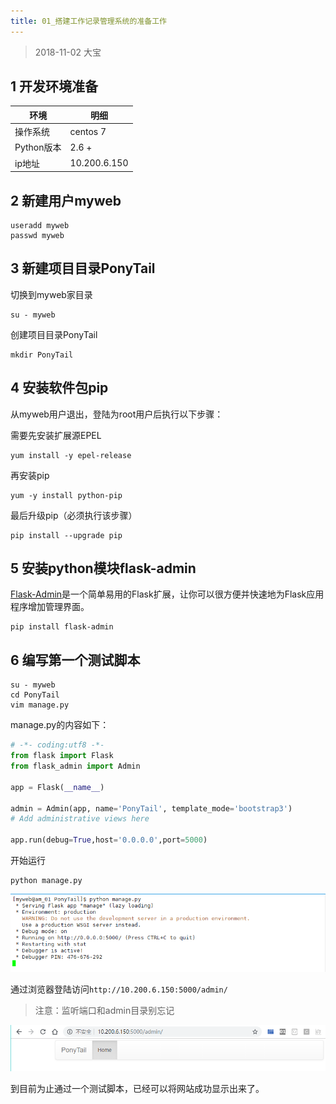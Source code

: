 ```yaml
---
title: 01_搭建工作记录管理系统的准备工作
---
```


> 2018-11-02 大宝

## 1 开发环境准备

| 环境       | 明细         |
| ---------- | ------------ |
| 操作系统   | centos 7     |
| Python版本 | 2.6 +        |
| ip地址     | 10.200.6.150 |

## 2 新建用户myweb

```shell
useradd myweb
passwd myweb
```

## 3 新建项目目录PonyTail

切换到myweb家目录

```shell
su - myweb
```

创建项目目录PonyTail

```shell
mkdir PonyTail
```

## 4 安装软件包pip

从myweb用户退出，登陆为root用户后执行以下步骤：

需要先安装扩展源EPEL

```shell
yum install -y epel-release
```

再安装pip

```shell
yum -y install python-pip
```

最后升级pip（必须执行该步骤）

```shell
pip install --upgrade pip
```

## 5 安装python模块flask-admin

[Flask-Admin](https://flask-admin.readthedocs.io/en/latest/)是一个简单易用的Flask扩展，让你可以很方便并快速地为Flask应用程序增加管理界面。

```shell
pip install flask-admin
```

## 6 编写第一个测试脚本

```shell
su - myweb
cd PonyTail
vim manage.py
```

manage.py的内容如下：

```python
# -*- coding:utf8 -*-
from flask import Flask
from flask_admin import Admin

app = Flask(__name__)

admin = Admin(app, name='PonyTail', template_mode='bootstrap3')
# Add administrative views here

app.run(debug=True,host='0.0.0.0',port=5000)
```

开始运行

```shell
python manage.py
```

![](pic/01.png)

通过浏览器登陆访问`http://10.200.6.150:5000/admin/`

> 注意：监听端口和admin目录别忘记

![](pic/02.png)

到目前为止通过一个测试脚本，已经可以将网站成功显示出来了。
